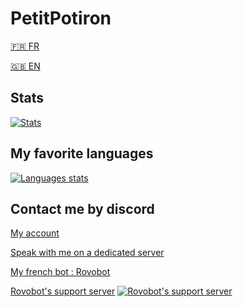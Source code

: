 # PetitPotiron
[🇫🇷 FR](https://github.com/PetitPotiron/PetitPotiron/blob/main/README.md)  

[🇬🇧 EN](https://github.com/PetitPotiron/PetitPotiron/blob/main/README_EN.md)
## Stats
[![Stats](https://github-readme-stats.vercel.app/api?username=PetitPotiron&show_icons=true&theme=midnight-purple)](https://github.com/PetitPotiron/PetitPotiron/blob/main/README.md#statistiques)

## My favorite languages
[![Languages stats](https://github-readme-stats.vercel.app/api/top-langs/?username=PetitPotiron&theme=midnight-purple)](https://github.com/PetitPotiron/PetitPotiron/blob/main/README.md#mes-langages-préférés)

## Contact me by discord
[My account](https://discord.com/users/715826047949471785)

[Speak with me on a dedicated server](https://discord.com/invite/5vdbaNZnWx)

[My french bot : Rovobot](https://discord.com/oauth2/authorize?client_id=786632468655636580&scope=bot+applications.commands&permissions=2147483647)

[Rovobot's support server](https://discord.com/invite/5vdbaNZnWx) [![Rovobot's support server](https://discord.com/api/guilds/800032961525317693/widget.png)](https://discord.com/invite/5vdbaNZnWx)
